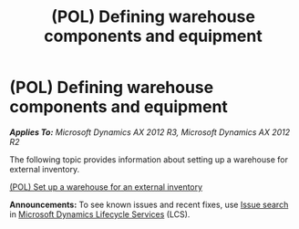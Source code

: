 ﻿---
title: (POL) Defining warehouse components and equipment
TOCTitle: (POL) Defining warehouse components and equipment
ms:assetid: c70871e0-8c46-4887-a490-4e66caaa2306
ms:mtpsurl: https://technet.microsoft.com/en-us/library/JJ711260(v=AX.60)
ms:contentKeyID: 49387078
ms.date: 04/18/2014
mtps_version: v=AX.60
---

# (POL) Defining warehouse components and equipment 


_**Applies To:** Microsoft Dynamics AX 2012 R3, Microsoft Dynamics AX 2012 R2_

The following topic provides information about setting up a warehouse for external inventory.

[(POL) Set up a warehouse for an external inventory](pol-set-up-a-warehouse-for-an-external-inventory.md)

  
**Announcements:** To see known issues and recent fixes, use [Issue search](http://go.microsoft.com/fwlink/?linkid=389258) in [Microsoft Dynamics Lifecycle Services](http://go.microsoft.com/fwlink/?linkid=306505) (LCS).

